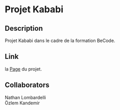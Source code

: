 # Projet Kababi
## Description
Projet Kababi dans le cadre de la formation BeCode.
## Link
la [Page](https://becodeorg.github.io/hamilton-8-kababi-ozlem-nathan/) du projet.
## Collaborators
Nathan Lombardelli <br>
Özlem Kandemir

